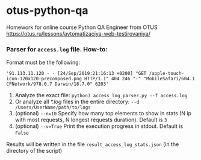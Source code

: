 # otus-python-qa

Homework for online course Python QA Engineer from OTUS
https://otus.ru/lessons/avtomatizaciya-web-testirovaniya/

### Parser for `access.log` file. How-to:

Format must be the following:

`'91.113.11.120 - - [24/Sep/2019:21:16:13 +0200] "GET /apple-touch-icon-120x120-precomposed.png HTTP/1.1" 404 246 "-" "MobileSafari/604.1 CFNetwork/978.0.7 Darwin/18.7.0" 6203'`

1. Analyze the exact file: `python3 access_log_parser.py --f access.log`
2. Or analyze all _*.log_ files in the entire directory: `--d /Users/UserName/path/to/logs`
3. (optional) `--n=10` Specify how many top elements to show in stats (N ip with most requests, N longest requests duration). Default is `3`
4. (optional) `--v=True` Print the execution progress in stdout. Default is `False`

Results will be written in the file `result_access_log_stats.json` (in the directory of the script)
